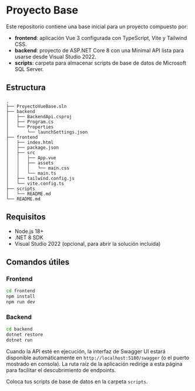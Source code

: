 # Proyecto Base

Este repositorio contiene una base inicial para un proyecto compuesto por:

- **frontend**: aplicación Vue 3 configurada con TypeScript, Vite y Tailwind CSS.
- **backend**: proyecto de ASP.NET Core 8 con una Minimal API lista para usarse desde Visual Studio 2022.
- **scripts**: carpeta para almacenar scripts de base de datos de Microsoft SQL Server.

## Estructura

```
.
├── ProyectoVueBase.sln
├── backend
│   ├── BackendApi.csproj
│   ├── Program.cs
│   └── Properties
│       └── launchSettings.json
├── frontend
│   ├── index.html
│   ├── package.json
│   ├── src
│   │   ├── App.vue
│   │   ├── assets
│   │   │   └── main.css
│   │   └── main.ts
│   ├── tailwind.config.js
│   └── vite.config.ts
├── scripts
│   └── README.md
└── README.md
```

## Requisitos

- Node.js 18+
- .NET 8 SDK
- Visual Studio 2022 (opcional, para abrir la solución incluida)

## Comandos útiles

### Frontend

```bash
cd frontend
npm install
npm run dev
```

### Backend

```bash
cd backend
dotnet restore
dotnet run
```

Cuando la API esté en ejecución, la interfaz de Swagger UI estará disponible automáticamente en `http://localhost:5180/swagger` (o el puerto mostrado en consola). La ruta raíz de la aplicación redirige a esta página para facilitar el descubrimiento de endpoints.

Coloca tus scripts de base de datos en la carpeta `scripts`.
